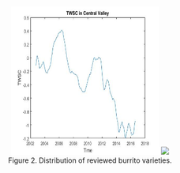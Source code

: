 <div class="imgcap" style="text-align:center">
  <img src="/assets/images/TWSC_2002_16.jpeg" alt="TWSC" style="width: 300px; height: 300px;">
<img src="/assets/burrito/373_typedist.png" height="400">
<div class="thecap" style="text-align:center">Figure 2. Distribution of reviewed burrito varieties.</div>
</div>
